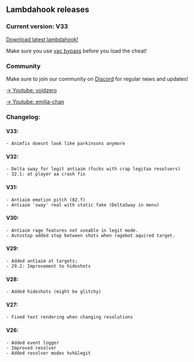 ## Lambdahook releases

### Current version: V33

[Download latest lambdahook!](https://github.com/voidzero-development/voidzero-development.github.io/raw/main/Lambdav33.dll)

Make sure you use [vac bypass](https://github.com/danielkrupinski/VAC-Bypass-Loader) before you load the cheat!

### Community
Make sure to join our community on [Discord](https://discord.gg/b5q3m3bkbd) for regular news and updates!

[-> Youtube: voidzero](https://www.youtube.com/c/voidzero1337/)

[-> Youtube: emilia-chan](https://www.youtube.com/channel/UCFNwchKZrpjY1hcW8FjUbfQ)

### Changelog:

#### V33:
```
- Animfix doesnt look like parkinsons anymore 
```

#### V32:
```
- Delta sway for legit antiaim (fucks with crap legitaa resolvers)
- 32.1: at player aa crash fix
```

#### V31:
```
- Antiaim emotion pitch (82.f)
- Antiaim 'sway' real with static fake (DeltaSway in menu)
```

#### V30:
```
- Antiaim rage features not useable in legit mode.
- Autostop added stop between shots when ragebot aquired target.
```

#### V29:
```
- Added antiaim at targets;
- 29.2: Improvement to hideshots
```
#### V28:
```
- Added hideshots (might be glitchy)
```
#### V27:
```
- Fixed text rendering when changing resolutions
```
#### V26:
```
- Added event logger
- Improved resolver
- Added resolver modes hvh&legit
```

